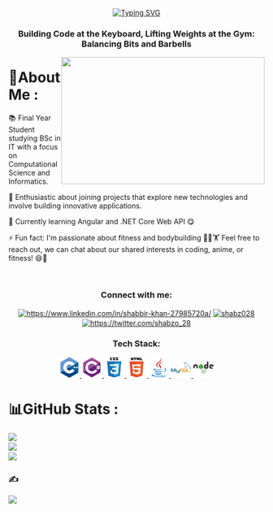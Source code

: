 <!-- HEROKU moving text-->
<div align="center">
  <a href="https://git.io/typing-svg"
    ><img
      src="https://readme-typing-svg.herokuapp.com?font=Fira+Code&size=25&duration=3999&pause=500&color=2B96C5&background=00609C00&center=true&vCenter=true&width=435&lines=Hi+there%F0%9F%91%8B%2C+I'm+Shabir!+;Computer+Science+Student;Captivated+by+CyberSec+and+AI;Anime+and+Gym+Enthusiast"
      alt="Typing SVG"
  /></a>
</div>

<h3 align="center">
  Building Code at the Keyboard, Lifting Weights at the Gym: Balancing Bits and
  Barbells
</h3>

<!-- Animated Image -->
<div align="center">
<p><img src="https://github.com/MrRootZero/MrRootZero/assets/106310630/b0306316-909b-4f48-8dd1-82856c8c8030" align="right" width="400" height="250" /></p>
  </div>


<!-- Start of About Me Section -->
# 💫About Me :

📚 Final Year Student studying BSc in IT with a focus on Computational Science and Informatics.

🤝 Enthusiastic about joining projects that explore new technologies and involve building innovative applications.

🌱 Currently learning Angular and .NET Core Web API 😋

⚡ Fun fact: I'm passionate about fitness and bodybuilding 💪😄🏋️ Feel free to reach out, we can chat about our shared interests in coding, anime, or fitness! 😄👋


<br/>
<!-- End of About Me Section -->

<h3 align="center">Connect with me:</h3>
<p align="center">
  <a
    href="https://linkedin.com/in/https://www.linkedin.com/in/shabbir-khan-27985720a/"
    target="blank"
    ><img
      align="center"
      src="https://raw.githubusercontent.com/rahuldkjain/github-profile-readme-generator/master/src/images/icons/Social/linked-in-alt.svg"
      alt="https://www.linkedin.com/in/shabbir-khan-27985720a/"
      height="30"
      width="40"
  /></a>
  <a href="https://www.leetcode.com/shabz028" target="blank"
    ><img
      align="center"
      src="https://raw.githubusercontent.com/rahuldkjain/github-profile-readme-generator/master/src/images/icons/Social/leet-code.svg"
      alt="shabz028"
      height="30"
      width="40"
  /></a>
  <a href="https://twitter.com/https://twitter.com/shabzo_28" target="blank"
    ><img
      align="center"
      src="https://raw.githubusercontent.com/rahuldkjain/github-profile-readme-generator/master/src/images/icons/Social/twitter.svg"
      alt="https://twitter.com/shabzo_28"
      height="30"
      width="40"
  /></a>
</p>

<h3 align="center">Tech Stack:</h3>
<p align="center">
  <a href="https://www.w3schools.com/cpp/" target="_blank" rel="noreferrer">
    <img
      src="https://raw.githubusercontent.com/devicons/devicon/master/icons/cplusplus/cplusplus-original.svg"
      alt="cplusplus"
      width="40"
      height="40"
    />
  </a>
  <a href="https://www.w3schools.com/cs/" target="_blank" rel="noreferrer">
    <img
      src="https://raw.githubusercontent.com/devicons/devicon/master/icons/csharp/csharp-original.svg"
      alt="csharp"
      width="40"
      height="40"
    />
  </a>
  <a href="https://www.w3schools.com/css/" target="_blank" rel="noreferrer">
    <img
      src="https://raw.githubusercontent.com/devicons/devicon/master/icons/css3/css3-original-wordmark.svg"
      alt="css3"
      width="40"
      height="40"
    />
  </a>
  <a href="https://www.w3.org/html/" target="_blank" rel="noreferrer">
    <img
      src="https://raw.githubusercontent.com/devicons/devicon/master/icons/html5/html5-original-wordmark.svg"
      alt="html5"
      width="40"
      height="40"
    />
  </a>
  <a href="https://www.java.com" target="_blank" rel="noreferrer">
    <img
      src="https://raw.githubusercontent.com/devicons/devicon/master/icons/java/java-original.svg"
      alt="java"
      width="40"
      height="40"
    />
  </a>
  </a> 
 <a href="https://www.mysql.com/" target="_blank" rel="noreferrer"> 
  <img 
    src="https://raw.githubusercontent.com/devicons/devicon/master/icons/mysql/mysql-original-wordmark.svg" 
    alt="mysql" 
    width="40" 
    height="40"
  /> 
</a>
<a href="https://nodejs.org" target="blank" rel="noreferrer">
  <img 
      src="https://github.com/devicons/devicon/blob/master/icons/nodejs/nodejs-original-wordmark.svg"
      title="Node.js" 
      alt="Node.js" 
      height="40" 
      width="40"
    />
</a>
</p>

<!-- Github Statistics -->
# 📊GitHub Stats :
![](https://github-readme-stats.vercel.app/api?username=mrrootzero&theme=radical&hide_border=false&include_all_commits=false&count_private=true)<br/>
![](https://github-readme-streak-stats.herokuapp.com/?user=mrrootzero&theme=radical&hide_border=false)<br/>
![](https://github-readme-stats.vercel.app/api/top-langs/?username=mrrootzero&theme=radical&hide_border=false&include_all_commits=false&count_private=true&layout=compact)

### ✍️
![](https://quotes-github-readme.vercel.app/api?type=horizontal&theme=tokyonight)
